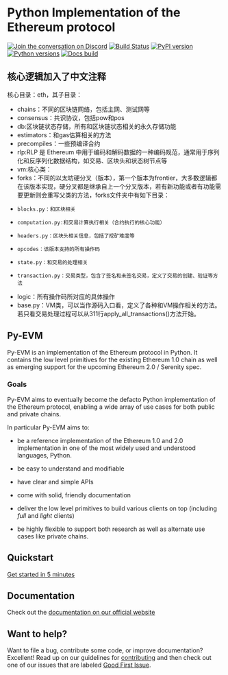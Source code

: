 # Python Implementation of the Ethereum protocol

[![Join the conversation on Discord](https://img.shields.io/discord/809793915578089484?color=blue&label=chat&logo=discord&logoColor=white)](https://discord.gg/GHryRvPB84)
[![Build Status](https://circleci.com/gh/ethereum/py-evm.svg?style=shield)](https://circleci.com/gh/ethereum/py-evm)
[![PyPI version](https://badge.fury.io/py/py-evm.svg)](https://badge.fury.io/py/py-evm)
[![Python versions](https://img.shields.io/pypi/pyversions/py-evm.svg)](https://pypi.python.org/pypi/py-evm)
[![Docs build](https://readthedocs.org/projects/py-evm/badge/?version=latest)](http://py-evm.readthedocs.io/en/latest/?badge=latest)

## 核心逻辑加入了中文注释
核心目录：eth，其子目录：
*  chains：不同的区块链网络，包括主网、测试网等
*  consensus：共识协议，包括pow和pos
*  db:区块链状态存储，所有和区块链状态相关的永久存储功能
*  estimators：和gas估算相关的方法
*  precompiles：一些预编译合约
*  rlp:RLP 是 Ethereum 中用于编码和解码数据的一种编码规范，通常用于序列化和反序列化数据结构，如交易、区块头和状态树节点等
*  vm:核心类：
*   forks：不同的以太坊硬分叉（版本），第一个版本为frontier，大多数逻辑都在该版本实现，硬分叉都是继承自上一个分叉版本，若有新功能或者有功能需要更新则会重写父类的方法，forks文件夹中有如下目录：
*     blocks.py：和区块相关
*     computation.py:和交易计算执行相关（合约执行的核心功能）
*     headers.py：区块头相关信息，包括了挖矿难度等
*     opcodes：该版本支持的所有操作码
*     state.py：和交易的处理相关
*     transaction.py：交易类型，包含了签名和未签名交易，定义了交易的创建、验证等方法
*   logic：所有操作码所对应的具体操作
*   base.py：VM类，可以当作源码入口看，定义了各种和VM操作相关的方法。若只看交易处理过程可以从311行apply_all_transactions()方法开始。

## Py-EVM
Py-EVM is an implementation of the Ethereum protocol in Python. It contains the low level
primitives for the existing Ethereum 1.0 chain as well as emerging support for the upcoming
Ethereum 2.0 / Serenity spec.

### Goals

Py-EVM aims to eventually become the defacto Python implementation of the Ethereum protocol,
enabling a wide array of use cases for both public and private chains. 

In particular Py-EVM aims to:

- be a reference implementation of the Ethereum 1.0 and 2.0 implementation in one of the most widely used and understood languages, Python.

- be easy to understand and modifiable

- have clear and simple APIs

- come with solid, friendly documentation

- deliver the low level primitives to build various clients on top (including *full* and *light* clients)

- be highly flexible to support both research as well as alternate use cases like private chains.


## Quickstart

[Get started in 5 minutes](https://py-evm.readthedocs.io/en/latest/guides/quickstart.html)

## Documentation

Check out the [documentation on our official website](https://py-evm.readthedocs.io/en/latest/)

## Want to help?

Want to file a bug, contribute some code, or improve documentation? Excellent! Read up on our
guidelines for [contributing](https://py-evm.readthedocs.io/en/latest/contributing.html) and then check out one of our issues that are labeled [Good First Issue](https://github.com/ethereum/py-evm/issues?q=is%3Aissue+is%3Aopen+label%3A%22Good+First+Issue%22).
